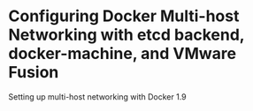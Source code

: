 # Configuring Docker Multi-host Networking with etcd backend, docker-machine, and VMware Fusion
Setting up multi-host networking with Docker 1.9

